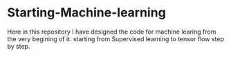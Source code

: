 # Starting-Machine-learning
Here in this repository I have designed the code for machine learing from the very begining of it.
starting from Supervised learning to tensor flow step by step.
